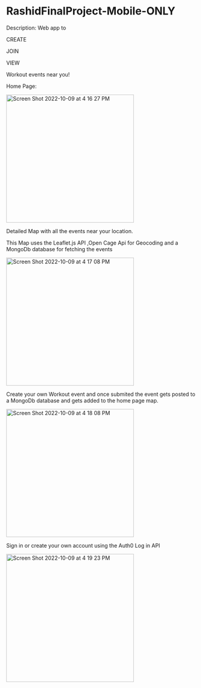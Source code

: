 # RashidFinalProject-Mobile-ONLY

Description: Web app to

CREATE

JOIN

VIEW

Workout events near you!

Home Page:

<img width="340" alt="Screen Shot 2022-10-09 at 4 16 27 PM" src="https://user-images.githubusercontent.com/14065675/194778249-0ece61c5-93da-4aea-9d70-3a486d0b6181.png">

Detailed Map with all the events near your location.

This Map uses the Leaflet.js API ,Open Cage Api for Geocoding and a MongoDb database for fetching the events

<img width="340" alt="Screen Shot 2022-10-09 at 4 17 08 PM" src="https://user-images.githubusercontent.com/14065675/194778260-561cbae4-7405-4fa3-958a-d539d0f9576f.png">

Create your own Workout event and once submited the event gets posted to a MongoDb database and gets added to the home page map.

<img width="340" alt="Screen Shot 2022-10-09 at 4 18 08 PM" src="https://user-images.githubusercontent.com/14065675/194778361-e0381837-e12f-45e7-9987-c8a691a4a4c7.png">

Sign in or create your own account using the Auth0 Log in API

<img width="340" alt="Screen Shot 2022-10-09 at 4 19 23 PM" src="https://user-images.githubusercontent.com/14065675/194778471-d9377182-f497-4225-8cca-22828ae8bf98.png">
